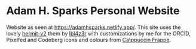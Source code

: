# Adam H. Sparks Personal Website

Website as seen at <https://adamhsparks.netlify.app/>.
This site uses the lovely [hermit-v2](https://github.com/1bl4z3r/hermit-V2) them by [lbl4z3r](https://github.com/1bl4z3r) with customizations by me for the ORCID, Pixelfed and Codeberg icons and colours from [Catppuccin Frappe](https://catppuccin.com/palette).

